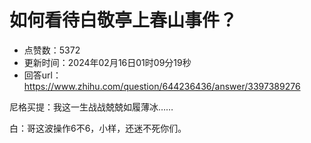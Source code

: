 # 如何看待白敬亭上春山事件？
- 点赞数：5372
- 更新时间：2024年02月16日01时09分19秒
- 回答url：https://www.zhihu.com/question/644236436/answer/3397389276
<body>
 <p data-pid="HBN8e1Bq">尼格买提：我这一生战战兢兢如履薄冰……</p>
 <p data-pid="kn1WyOr9">白：哥这波操作6不6，小样，还迷不死你们。</p>
</body>